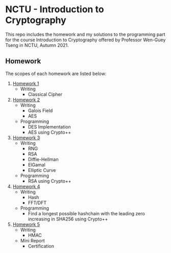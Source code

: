 # NCTU - Introduction to Cryptography

This repo includes the homework and my solutions to the programming part for the course Introduction to Cryptography offered by Professor Wen-Guey Tseng in NCTU, Autumn 2021.

## Homework

The scopes of each homework are listed below:
1. [Homework 1](hw1/Homework%201.pdf)
   - Writing
     - Classical Cipher
2. [Homework 2](hw2/Homework%202.pdf)
   - Writing
     - Galois Field
     - AES
   - Programming
     - DES Implementation
     - AES using Crypto++
3. [Homework 3](hw3/Homework%203.pdf)
   - Writing
     - RNG
     - RSA
     - Diffie-Hellman
     - ElGamal
     - Elliptic Curve
   - Programming
     - RSA using Crypto++
4. [Homework 4](hw4/Homework%204.pdf)
   - Writing
     - Hash
     - FFT/DFT
   - Programming
     - Find a longest possible hashchain with the leading zero increasing in SHA256 using Crypto++
5. [Homework 5](hw5/Homework%205.pdf)
   - Writing
     - HMAC
   - Mini Report
     - Certification
